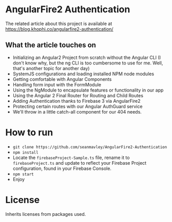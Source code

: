 # AngularFire2 Authentication

The related article about this project is available at https://blog.khophi.co/angularfire2-authentication/

## What the article touches on

 - Initializing an Angular2 Project from scratch without the Angular CLI (I don't know why, but the ng CLI is too cumbersome to use for me. Well, that's another topic for another day)
 - SystemJS configurations and loading installed NPM node modules
 - Getting comfortable with Angular Components
 - Handling form input with the FormModule
 - Using the NgModule to encapsulate features or functionality in our app
 - Using the Angular 2 Final Router for Routing and Child Routes
 - Adding Authentication thanks to Firebase 3 via AngularFire2
 - Protecting certain routes with our Angular AuthGuard service
 - We'll throw in a little catch-all component for our 404 needs.


# How to run

 - `git clone https://github.com/seanmavley/AngularFire2-Authentication`
 - `npm install`
 - Locate the `firebaseProject-Sample.ts` file, rename it to `firebaseProject.ts` and update to reflect your Firebase Project configuration, found in your Firebase Console.
 - `npm start`
 - Enjoy

# License

Inherits licenses from packages used.